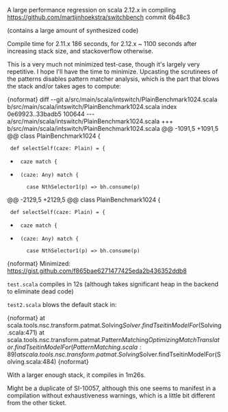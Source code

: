 A large performance regression on scala 2.12.x in compiling https://github.com/martijnhoekstra/switchbench commit 6b48c3

(contains a large amount of synthesized code)

Compile time for 2.11.x 186 seconds, for 2.12.x ~ 1100 seconds after increasing stack size, and stackoverflow otherwise.

This is a very much not minimized test-case, though it's largely very repetitive. I hope I'll have the time to minimize.
Upcasting the scrutinees of the patterns disables pattern matcher analysis, which is the part that blows the stack and/or takes ages to compute:

{noformat}
diff --git a/src/main/scala/intswitch/PlainBenchmark1024.scala b/src/main/scala/intswitch/PlainBenchmark1024.scala
index 0e69923..33badb5 100644
--- a/src/main/scala/intswitch/PlainBenchmark1024.scala
+++ b/src/main/scala/intswitch/PlainBenchmark1024.scala
@@ -1091,5 +1091,5 @@ class PlainBenchmark1024 {

     def selectSelf(caze: Plain) = {
-      caze match {
+      (caze: Any) match {

         case NthSelector1(p) => bh.consume(p)
@@ -2129,5 +2129,5 @@ class PlainBenchmark1024 {

     def selectSelf(caze: Plain) = {
-      caze match {
+      (caze: Any) match {

         case NthSelector1(p) => bh.consume(p)
{noformat}
Minimized: https://gist.github.com/f865bae6271477425eda2b436352ddb8

`test.scala` compiles in 12s (although takes significant heap in the backend to eliminate dead code)

`test2.scala` blows the default stack in:

{noformat}
	at scala.tools.nsc.transform.patmat.Solving$Solver.findTseitinModelFor$(Solving.scala:471)
	at scala.tools.nsc.transform.patmat.PatternMatching$OptimizingMatchTranslator.findTseitinModelFor(PatternMatching.scala:89)
	at scala.tools.nsc.transform.patmat.Solving$Solver.findTseitinModelFor(Solving.scala:484)
{noformat}

With a larger enough stack, it compiles in 1m26s.


Might be a duplicate of SI-10057, although this one seems to manifest in a compilation without exhaustiveness warnings, which is a little bit different from the other ticket.
